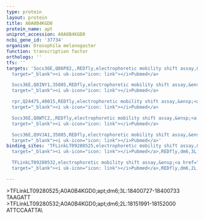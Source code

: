 ```yaml
---
type: protein
layout: protein
title: A0A0B4KGD0
protein_name: apt
uniprot_accession: A0A0B4KGD0
ncbi_gene_id: '37734'
organism: Drosophila melanogaster
function: transcription factor
orthologs: ''
tfs: ''
targets: 'Socs36E,Q86P82,,REDfly,electrophoretic mobility shift assay,&ensp;<a href="https://www.ncbi.nlm.nih.gov/pubmed/?term=20965965%5Buid%5D+OR+23583584%5Buid%5D"
  target="_blank"><i uk-icon="icon: link"></i>Pubmed</a>

  Socs36E,Q8INY1,35085,REDfly,electrophoretic mobility shift assay,&ensp;<a href="https://www.ncbi.nlm.nih.gov/pubmed/?term=20965965%5Buid%5D+OR+23583584%5Buid%5D"
  target="_blank"><i uk-icon="icon: link"></i>Pubmed</a>

  rpr,Q24475,40015,REDfly,electrophoretic mobility shift assay,&ensp;<a href="https://www.ncbi.nlm.nih.gov/pubmed/?term=19282966%5Buid%5D+OR+20965965%5Buid%5D"
  target="_blank"><i uk-icon="icon: link"></i>Pubmed</a>

  Socs36E,Q8WTC2,,REDfly,electrophoretic mobility shift assay,&ensp;<a href="https://www.ncbi.nlm.nih.gov/pubmed/?term=20965965%5Buid%5D+OR+23583584%5Buid%5D"
  target="_blank"><i uk-icon="icon: link"></i>Pubmed</a>

  Socs36E,Q9VJA1,35085,REDfly,electrophoretic mobility shift assay,&ensp;<a href="https://www.ncbi.nlm.nih.gov/pubmed/?term=20965965%5Buid%5D+OR+23583584%5Buid%5D"
  target="_blank"><i uk-icon="icon: link"></i>Pubmed</a>'
binding_sites: 'TFLinkLT09280525,electrophoretic mobility shift assay,&ensp;<a href="https://www.ncbi.nlm.nih.gov/pubmed/?term=19282966;20965965%5Buid%5D"
  target="_blank"><i uk-icon="icon: link"></i>Pubmed</a>,REDfly,dm6,3L,18400727,18400733,NA

  TFLinkLT09280532,electrophoretic mobility shift assay,&ensp;<a href="https://www.ncbi.nlm.nih.gov/pubmed/?term=23583584;20965965%5Buid%5D"
  target="_blank"><i uk-icon="icon: link"></i>Pubmed</a>,REDfly,dm6,2L,18151991,18152000,NA'

---
```

\>TFLinkLT09280525;A0A0B4KGD0;apt;dm6;3L:18400727-18400733\TAAGATT\\>TFLinkLT09280532;A0A0B4KGD0;apt;dm6;2L:18151991-18152000\ATTCCAATTA\